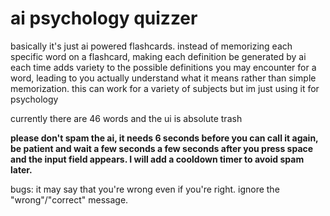 # ai psychology quizzer

basically it's just ai powered flashcards. instead of memorizing each specific word on a flashcard, making each definition be generated by ai each time adds variety to the possible definitions you may encounter for a word, leading to you actually understand what it means rather than simple memorization.
this can work for a variety of subjects but im just using it for psychology

currently there are 46 words and the ui is absolute trash

**please don't spam the ai, it needs 6 seconds before you can call it again, be patient and wait a few seconds a few seconds after you press space and the input field appears. I will add a cooldown timer to avoid spam later.**

bugs: it may say that you're wrong even if you're right. ignore the "wrong"/"correct" message.
